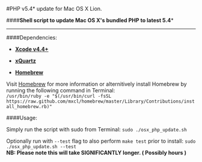 #PHP v5.4* update for Mac OS X Lion.

####**Shell script to update Mac OS X's bundled PHP to latest 5.4***

---

####Dependencies:

- **[Xcode v4.4+](https://developer.apple.com/xcode/)**

- **[xQuartz](http://xquartz.macosforge.org/landing/)**

- **[Homebrew](http://mxcl.github.com/homebrew/)**

Visit [Homebrew](http://mxcl.github.com/homebrew/) for more information or alternitively install Homebrew by running the following command in Terminal:<br/>
`/usr/bin/ruby -e "$(/usr/bin/curl -fsSL https://raw.github.com/mxcl/homebrew/master/Library/Contributions/install_homebrew.rb)"`

####Usage:

Simply run the script with sudo from Terminal: `sudo ./osx_php_update.sh`

Optionally run with `--test` flag to also perform `make test` prior to install: `sudo ./osx_php_update.sh --test`<br/>
**NB: Please note this will take SIGNIFICANTLY longer. ( Possibly hours )**